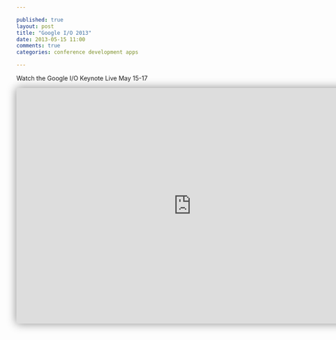 ```yaml
---

published: true
layout: post
title: "Google I/O 2013"
date: 2013-05-15 11:00
comments: true
categories: conference development apps 

---
```


Watch the Google I/O Keynote Live
May 15-17

<div class="video-container">
	<iframe allowTransparency=true src="https://developers.google.com/events/announce/googleio2013/?cn=James+Michiemo&cu=jamesmichiemo.github.io&w=800&h=540" style="border:0;box-shadow:0 0px 20px #888;-webkit-box-shadow:0 0px 20px #888;-khtml-box-shadow:0 0px 20px #888;-moz-box-shadow:0 0px 20px #888;-ms-box-shadow:0 0px 20px #888;-o-box-shadow:0 0px 20px #888;width:800px;height:540px"></iframe>
</div>